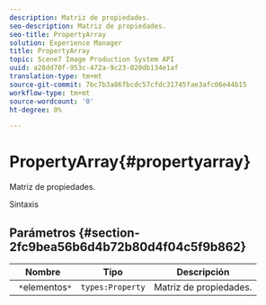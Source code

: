 ```yaml
---
description: Matriz de propiedades.
seo-description: Matriz de propiedades.
seo-title: PropertyArray
solution: Experience Manager
title: PropertyArray
topic: Scene7 Image Production System API
uuid: a28dd70f-953c-472a-9c23-020db134e1af
translation-type: tm+mt
source-git-commit: 7bc7b3a86fbcdc57cfdc31745fae3afc06e44b15
workflow-type: tm+mt
source-wordcount: '0'
ht-degree: 0%

---
```



# PropertyArray{#propertyarray}

Matriz de propiedades.

Sintaxis

## Parámetros {#section-2fc9bea56b6d4b72b80d4f04c5f9b862}

| Nombre | Tipo | Descripción |
|---|---|---|
| ` *`elementos`*` | `types:Property` | Matriz de propiedades. |

